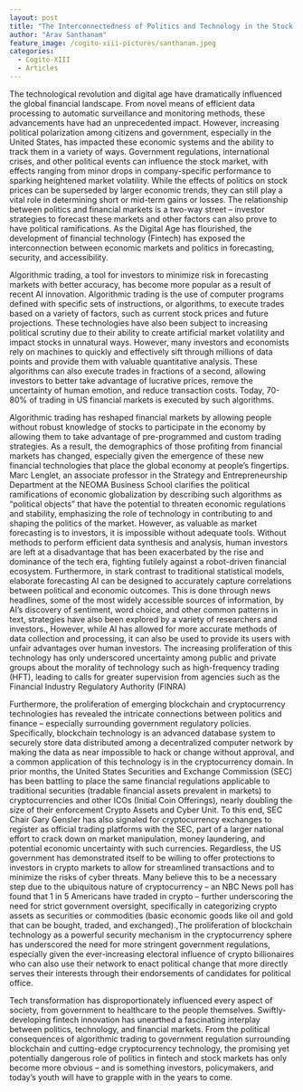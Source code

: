 ```yaml
---
layout: post
title: "The Interconnectedness of Politics and Technology in the Stock Market"
author: "Arav Santhanam"
feature_image: /cogito-xiii-pictures/santhanam.jpeg
categories:
  - Cogito-XIII
  - Articles
---
```

The technological revolution and digital age have dramatically influenced the global financial landscape. From novel means of efficient data processing to automatic surveillance and monitoring methods, these advancements have had an unprecedented impact. However, increasing political polarization among citizens and government, especially in the United States, has impacted these economic systems and the ability to track them in a variety of ways. Government regulations, international crises, and other political events can influence the stock market, with effects ranging from minor drops in company-specific performance to sparking heightened market volatility. While the effects of politics on stock prices can be superseded by larger economic trends, they can still play a vital role in determining short or mid-term gains or losses. The relationship between politics and financial markets is a two-way street – investor strategies to forecast these markets and other factors can also prove to have political ramifications. As the Digital Age has flourished, the development of financial technology (Fintech) has exposed the interconnection between economic markets and politics in forecasting, security, and accessibility.

Algorithmic trading, a tool for investors to minimize risk in forecasting markets with better accuracy, has become more popular as a result of recent AI innovation. Algorithmic trading is the use of computer programs defined with specific sets of instructions, or algorithms, to execute trades based on a variety of factors, such as current stock prices and future projections. These technologies have also been subject to increasing political scrutiny due to their ability to create artificial market volatility and impact stocks in unnatural ways. However, many investors and economists rely on machines to quickly and effectively sift through millions of data points and provide them with valuable quantitative analysis. These algorithms can also execute trades in fractions of a second, allowing investors to better take advantage of lucrative prices, remove the uncertainty of human emotion, and reduce transaction costs. Today, 70-80% of trading in US financial markets is executed by such algorithms.

Algorithmic trading has reshaped financial markets by allowing people without robust knowledge of stocks to participate in the economy by allowing them to take advantage of pre-programmed and custom trading strategies. As a result, the demographics of those profiting from financial markets has changed, especially given the emergence of these new financial technologies that place the global economy at people’s fingertips. Marc Lenglet, an associate professor in the Strategy and Entrepreneurship Department at the NEOMA Business School clarifies the political ramifications of economic globalization by describing such algorithms as “political objects”  that have the potential to threaten economic regulations and stability, emphasizing the role of technology in contributing to and shaping the politics of the market. However, as valuable as market forecasting is to investors, it is impossible without adequate tools. Without methods to perform efficient data synthesis and analysis, human investors are left at a disadvantage that has been exacerbated by the rise and dominance of the tech era, fighting futilely against a robot-driven financial ecosystem. Furthermore, in stark contrast to traditional statistical models, elaborate forecasting AI can be designed to accurately capture correlations between political and economic outcomes. This is done through news headlines, some of the most widely accessible sources of information, by AI’s discovery of sentiment, word choice, and other common patterns in text, strategies have also been explored by a variety of researchers and investors., However, while AI has allowed for more accurate methods of data collection and processing, it can also be used to provide its users with unfair advantages over human investors. The increasing proliferation of this technology has only underscored uncertainty among public and private groups about the morality of technology such as high-frequency trading (HFT), leading to calls for greater supervision from agencies such as the Financial Industry Regulatory Authority (FINRA)

Furthermore, the proliferation of emerging blockchain and cryptocurrency technologies has revealed the intricate connections between politics and finance – especially surrounding government regulatory policies. Specifically, blockchain technology is an advanced database system to securely store data distributed among a decentralized computer network by making the data as near impossible to hack or change without approval, and a common application of this technology is in the cryptocurrency domain. In prior months, the United States Securities and Exchange Commission (SEC) has been battling to place the same financial regulations applicable to traditional securities (tradable financial assets prevalent in markets) to cryptocurrencies and other ICOs (Initial Coin Offerings), nearly doubling the size of their enforcement Crypto Assets and Cyber Unit. To this end, SEC Chair Gary Gensler has also signaled for cryptocurrency exchanges to register as official trading platforms with the SEC, part of a larger national effort to crack down on market manipulation, money laundering, and potential economic uncertainty with such currencies. Regardless, the US government has demonstrated itself to be willing to offer protections to investors in crypto markets to allow for streamlined transactions and to minimize the risks of cyber threats. Many believe this to be a necessary step due to the ubiquitous nature of cryptocurrency – an NBC News poll has found that 1 in 5 Americans have traded in crypto – further underscoring the need for strict government oversight, specifically in categorizing crypto assets as securities or commodities (basic economic goods like oil and gold that can be bought, traded, and exchanged).,The proliferation of blockchain technology as a powerful security mechanism in the cryptocurrency sphere has underscored the need for more stringent government regulations, especially given the ever-increasing electoral influence of crypto billionaires who can also use their network to enact political change that more directly serves their interests through their endorsements of candidates for political office.

Tech transformation has disproportionately influenced every aspect of society, from government to healthcare to the people themselves. Swiftly-developing fintech innovation has unearthed a fascinating interplay between politics, technology, and financial markets. From the political consequences of algorithmic trading to government regulation surrounding blockchain and cutting-edge cryptocurrency technology, the promising yet potentially dangerous role of politics in fintech and stock markets has only become more obvious – and is something investors, policymakers, and today’s youth will have to grapple with in the years to come.
